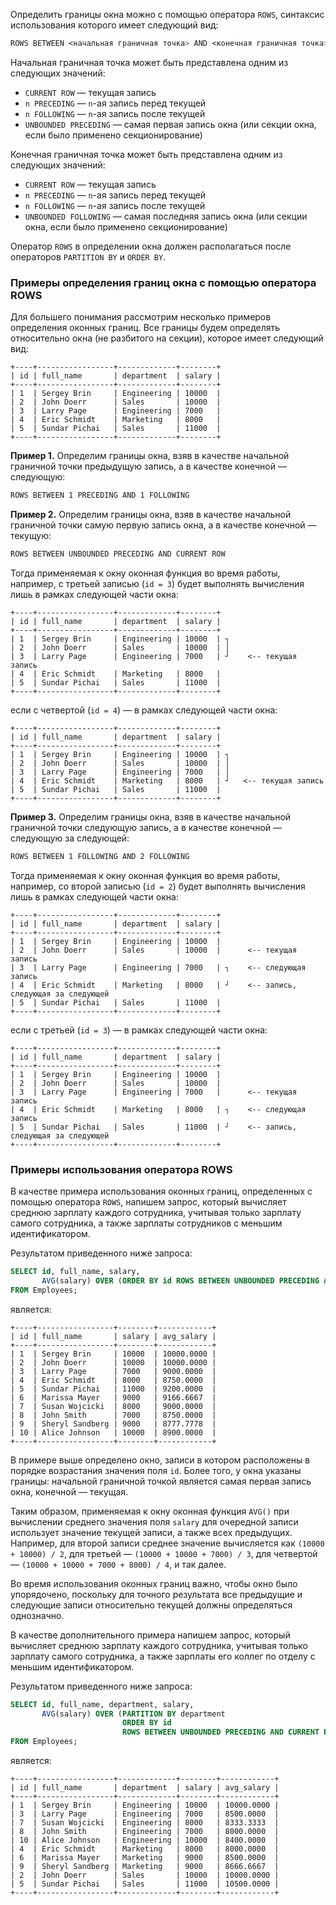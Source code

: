 

Определить границы окна можно с помощью оператора `ROWS`, синтаксис использования которого имеет следующий вид:

```css
ROWS BETWEEN <начальная граничная точка> AND <конечная граничная точка>
```

Начальная граничная точка может быть представлена одним из следующих значений:

- `CURRENT ROW` — текущая запись
- `n PRECEDING` — `n`-ая запись перед текущей
- `n FOLLOWING` — `n`-ая запись после текущей
- `UNBOUNDED PRECEDING` — самая первая запись окна (или секции окна, если было применено секционирование)

Конечная граничная точка может быть представлена одним из следующих значений:

- `CURRENT ROW` — текущая запись
- `n PRECEDING` — `n`-ая запись перед текущей
- `n FOLLOWING` — `n`-ая запись после текущей
- `UNBOUNDED FOLLOWING` — самая последняя запись окна (или секции окна, если было применено секционирование)

Oператор `ROWS` в определении окна должен располагаться после операторов `PARTITION BY` и `ORDER BY`.
### Примеры определения границ окна с помощью оператора ROWS

Для большего понимания рассмотрим несколько примеров определения оконных границ. Все границы будем определять относительно окна (не разбитого на секции), которое имеет следующий вид:

```no-highlight
+----+-----------------+-------------+--------+
| id | full_name       | department  | salary |
+----+-----------------+-------------+--------+
| 1  | Sergey Brin     | Engineering | 10000  |
| 2  | John Doerr      | Sales       | 10000  |
| 3  | Larry Page      | Engineering | 7000   |
| 4  | Eric Schmidt    | Marketing   | 8000   |
| 5  | Sundar Pichai   | Sales       | 11000  |
+----+-----------------+-------------+--------+
```

**Пример 1.** Определим границы окна, взяв в качестве начальной граничной точки предыдущую запись, а в качестве конечной — следующую:

```css
​ROWS BETWEEN 1 PRECEDING AND 1 FOLLOWING
```

**Пример 2.** Определим границы окна, взяв в качестве начальной граничной точки самую первую запись окна, а в качестве конечной — текущую:

```css
​ROWS BETWEEN UNBOUNDED PRECEDING AND CURRENT ROW
```

Тогда применяемая к окну оконная функция во время работы, например, с третьей записью (`id = 3`) будет выполнять вычисления лишь в рамках следующей части окна:

```no-highlight
+----+-----------------+-------------+--------+
| id | full_name       | department  | salary |
+----+-----------------+-------------+--------+
| 1  | Sergey Brin     | Engineering | 10000  | ┐
| 2  | John Doerr      | Sales       | 10000  | │
| 3  | Larry Page      | Engineering | 7000   | ┘    <-- текущая запись
| 4  | Eric Schmidt    | Marketing   | 8000   |
| 5  | Sundar Pichai   | Sales       | 11000  |
+----+-----------------+-------------+--------+
```

если с четвертой (`id = 4`) — в рамках следующей части окна:

```no-highlight
+----+-----------------+-------------+--------+
| id | full_name       | department  | salary |
+----+-----------------+-------------+--------+
| 1  | Sergey Brin     | Engineering | 10000  | ┐
| 2  | John Doerr      | Sales       | 10000  | │
| 3  | Larry Page      | Engineering | 7000   | │
| 4  | Eric Schmidt    | Marketing   | 8000   | ┘   <-- текущая запись
| 5  | Sundar Pichai   | Sales       | 11000  |
+----+-----------------+-------------+--------+
```

**Пример 3.** Определим границы окна, взяв в качестве начальной граничной точки следующую запись, а в качестве конечной — следующую за следующей:

```css
​ROWS BETWEEN 1 FOLLOWING AND 2 FOLLOWING
```

Тогда применяемая к окну оконная функция во время работы, например, со второй записью (`id = 2`) будет выполнять вычисления лишь в рамках следующей части окна:

```no-highlight
+----+-----------------+-------------+--------+
| id | full_name       | department  | salary |
+----+-----------------+-------------+--------+
| 1  | Sergey Brin     | Engineering | 10000  |
| 2  | John Doerr      | Sales       | 10000  |      <-- текущая запись
| 3  | Larry Page      | Engineering | 7000   | ┐    <-- следующая запись
| 4  | Eric Schmidt    | Marketing   | 8000   | ┘    <-- запись, следующая за следующей
| 5  | Sundar Pichai   | Sales       | 11000  |
+----+-----------------+-------------+--------+
```

если с третьей (`id = 3`) — в рамках следующей части окна:

```no-highlight
+----+-----------------+-------------+--------+
| id | full_name       | department  | salary |
+----+-----------------+-------------+--------+
| 1  | Sergey Brin     | Engineering | 10000  |
| 2  | John Doerr      | Sales       | 10000  |
| 3  | Larry Page      | Engineering | 7000   |      <-- текущая запись 
| 4  | Eric Schmidt    | Marketing   | 8000   | ┐    <-- следующая запись
| 5  | Sundar Pichai   | Sales       | 11000  | ┘    <-- запись, следующая за следующей
+----+-----------------+-------------+--------+
```

### Примеры использования оператора ROWS

В качестве примера использования оконных границ, определенных с помощью оператора `ROWS`, напишем запрос, который вычисляет среднюю зарплату каждого сотрудника, учитывая только зарплату самого сотрудника, а также зарплаты сотрудников с меньшим идентификатором.

Результатом приведенного ниже запроса:

```sql
SELECT id, full_name, salary,
       AVG(salary) OVER (ORDER BY id ROWS BETWEEN UNBOUNDED PRECEDING AND CURRENT ROW) AS avg_salary
FROM Employees;
```

является:

```no-highlight
+----+-----------------+--------+------------+
| id | full_name       | salary | avg_salary |
+----+-----------------+--------+------------+
| 1  | Sergey Brin     | 10000  | 10000.0000 |
| 2  | John Doerr      | 10000  | 10000.0000 |
| 3  | Larry Page      | 7000   | 9000.0000  |
| 4  | Eric Schmidt    | 8000   | 8750.0000  |
| 5  | Sundar Pichai   | 11000  | 9200.0000  |
| 6  | Marissa Mayer   | 9000   | 9166.6667  |
| 7  | Susan Wojcicki  | 8000   | 9000.0000  |
| 8  | John Smith      | 7000   | 8750.0000  |
| 9  | Sheryl Sandberg | 9000   | 8777.7778  |
| 10 | Alice Johnson   | 10000  | 8900.0000  |
+----+-----------------+--------+------------+
```

В примере выше определено окно, записи в котором расположены в порядке возрастания значения поля `id`. Более того, у окна указаны границы: начальной граничной точкой является самая первая запись окна, конечной — текущая.

Таким образом, применяемая к окну оконная функция `AVG()` при вычислении среднего значения поля `salary` для очередной записи использует значение текущей записи, а также всех предыдущих. Например, для второй записи среднее значение вычисляется как `(10000 + 10000) / 2`, для третьей — `(10000 + 10000 + 7000) / 3`, для четвертой — `(10000 + 10000 + 7000 + 8000) / 4`, и так далее.

Во время использования оконных границ важно, чтобы окно было упорядочено, поскольку для точного результата все предыдущие и следующие записи относительно текущей должны определяться однозначно.

В качестве дополнительного примера напишем запрос, который вычисляет среднюю зарплату каждого сотрудника, учитывая только зарплату самого сотрудника, а также зарплаты его коллег по отделу с меньшим идентификатором.

Результатом приведенного ниже запроса:

```sql
SELECT id, full_name, department, salary,
       AVG(salary) OVER (PARTITION BY department
                         ORDER BY id
                         ROWS BETWEEN UNBOUNDED PRECEDING AND CURRENT ROW) AS avg_salary
FROM Employees;
```

является:

```no-highlight
+----+-----------------+-------------+--------+------------+
| id | full_name       | department  | salary | avg_salary |
+----+-----------------+-------------+--------+------------+
| 1  | Sergey Brin     | Engineering | 10000  | 10000.0000 |
| 3  | Larry Page      | Engineering | 7000   | 8500.0000  |
| 7  | Susan Wojcicki  | Engineering | 8000   | 8333.3333  |
| 8  | John Smith      | Engineering | 7000   | 8000.0000  |
| 10 | Alice Johnson   | Engineering | 10000  | 8400.0000  |
| 4  | Eric Schmidt    | Marketing   | 8000   | 8000.0000  |
| 6  | Marissa Mayer   | Marketing   | 9000   | 8500.0000  |
| 9  | Sheryl Sandberg | Marketing   | 9000   | 8666.6667  |
| 2  | John Doerr      | Sales       | 10000  | 10000.0000 |
| 5  | Sundar Pichai   | Sales       | 11000  | 10500.0000 |
+----+-----------------+-------------+--------+------------+
```
